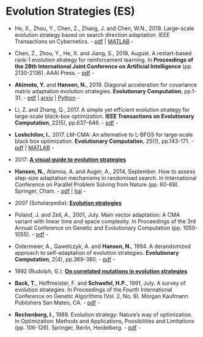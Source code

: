 # Evolution Strategies (ES)

* He, X., Zhou, Y., Chen, Z., Zhang, J. and Chen, W.N., 2019. Large-scale evolution strategy based on search direction adaptation. IEEE Transactions on Cybernetics. - [pdf](https://ieeexplore.ieee.org/abstract/document/8781905) | [MATLAB](https://github.com/hxyokokok/SDAES) -

* Chen, Z., Zhou, Y., He, X. and Jiang, S., 2019, August. A restart-based rank-1 evolution strategy for reinforcement learning. In **Proceedings of the 28th International Joint Conference on Artificial Intelligence** (pp. 2130-2136). AAAI Press. - [pdf](https://www.ijcai.org/Proceedings/2019/0295.pdf) -

* **Akimoto, Y.** and **Hansen, N.**, 2019. Diagonal acceleration for covariance matrix adaptation evolution strategies. **Evolutionary Computation**, pp.1-31. - [pdf](https://www.mitpressjournals.org/doi/abs/10.1162/evco_a_00260) | [arxiv](https://arxiv.org/pdf/1905.05885.pdf) | [Python](https://gist.github.com/youheiakimoto/1180b67b5a0b1265c204cba991fa8518) -

* Li, Z. and Zhang, Q., 2017. A simple yet efficient evolution strategy for large-scale black-box optimization. **IEEE Transactions on Evolutionary Computation**, 22(5), pp.637-646. - [pdf](https://ieeexplore.ieee.org/abstract/document/8080257) -

* **Loshchilov, I.**, 2017. LM-CMA: An alternative to L-BFGS for large-scale black box optimization. **Evolutionary Computation**, 25(1), pp.143-171. - [pdf](https://www.mitpressjournals.org/doi/abs/10.1162/EVCO_a_00168) | [MATLAB](https://sites.google.com/site/ecjlmcma/) -

* 2017: [**A visual guide to evolution strategies**](http://blog.otoro.net/2017/10/29/visual-evolution-strategies/)

* **Hansen, N.**, Atamna, A. and Auger, A., 2014, September. How to assess step-size adaptation mechanisms in randomised search. In International Conference on Parallel Problem Solving from Nature (pp. 60-69). Springer, Cham. - [pdf](https://link.springer.com/chapter/10.1007/978-3-319-10762-2_6) | [hal](https://hal.inria.fr/hal-00997294/document) -

* 2007 (Scholarpedia): [**Evolution strategies**](http://www.scholarpedia.org/article/Evolution_strategies)

* Poland, J. and Zell, A., 2001, July. Main vector adaptation: A CMA variant with linear time and space complexity. In Proceedings of the 3rd Annual Conference on Genetic and Evolutionary Computation (pp. 1050-1055). - [pdf](http://citeseerx.ist.psu.edu/viewdoc/download?doi=10.1.1.20.8944&rep=rep1&type=pdf) -

* Ostermeier, A., Gawelczyk, A. and **Hansen, N.**, 1994. A derandomized approach to self-adaptation of evolution strategies. **Evolutionary Computation**, 2(4), pp.369-380. - [pdf](https://www.mitpressjournals.org/doi/abs/10.1162/evco.1994.2.4.369) -

* 1992 (Rudolph, G.): [**On correlated mutations in evolution strategies**](https://ls11-www.cs.tu-dortmund.de/people/rudolph/publications/papers/PPSN92.pdf)

* **Back, T.**, Hoffmeister, F. and **Schwefel, H.P.**, 1991, July. A survey of evolution strategies. In Proceedings of the Fourth International Conference on Genetic Algorithms (Vol. 2, No. 9). Morgan Kaufmann Publishers San Mateo, CA. - [pdf](http://delta.cs.cinvestav.mx/~ccoello/compevol/strategy.pdf) -

* **Rechenberg, I.**, 1989. Evolution strategy: Nature’s way of optimization. In Optimization: Methods and Applications, Possibilities and Limitations (pp. 106-126). Springer, Berlin, Heidelberg. - [pdf](https://link.springer.com/chapter/10.1007/978-3-642-83814-9_6) -

